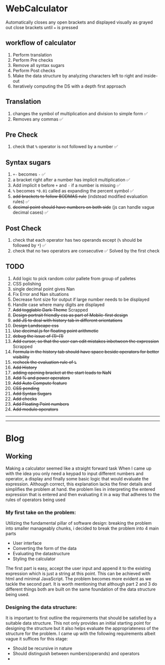 # WebCalculator
Automatically closes any open brackets and displayed visually as grayed out close brackets until `=` is pressed

## workflow of calculator
1) Perform translation
1) Perform Pre checks
1) Remove all syntax sugars
1) Perform Post checks
1) Make the data structure by analyzing characters left to right and inside-out
1) Iteratively computing the DS with a depth first approach

## Translation
1) changes the symbol of multiplication and division to simple form ✅
1) Removes any commas ✅

## Pre Check
1) check that  `%` operator is not followed by a number ✅

## Syntax sugars
1) `+-` becomes `-` ✅
1) a bracket right after a number has implicit multiplication ✅
1) Add implicit `0` before `+` and `-` if a number is missing ✅
1) `%` becomes `*0.01` called as expanding the percent symbol ✅
1) ~~add brackets to follow BODMAS rule~~ (indstead modified evaluation rules) ✅ 
1) ~~decimal point should have numbers on both side~~ (js can handle vague decimal cases) ✅ 

## Post Check
1) check that each operator has two operands except (`%` should be followed by `*`) ✅
1) check that no two operators are consecutive ✅ Solved by the first check

## TODO
1) Add logic to pick random color pallete from group of palletes
1) CSS polishing
1) single decimal point gives Nan
1) Fix Error and Nan situations
1) Decrease font size for output if large number needs to be displayed
1) Handle case where many digits are displayed
1) ~~Add togglable Dark Theme~~ Scrapped
1) ~~Design portrait friendly css as part of Mobile-first design~~
1) ~~add JS to deal with history tab in different orientations~~
1) ~~Design Landscape css~~
1) ~~Use decimal.js for floating point arithmetic~~
1) ~~debug the issue of (1)-(1)~~
1) ~~Add cursor, so that the user can edit mistakes inbetween the expression~~ Scrapped
1) ~~Formula in the history tab should have space beside operators for better visibility~~
1) ~~recheck the evaluation rule of `%`~~
1) ~~Add History~~
1) ~~adding opening bracket at the start leads to NaN~~
1) ~~Add % and power operators~~
1) ~~Add Auto Compute feature~~
1) ~~CSS pending~~
1) ~~Add Syntax Sugars~~
1) ~~Add checks~~
1) ~~Add Floating Point numbers~~
1) ~~Add modulo operators~~

---
---

# Blog

## Working
Making a calculator seemed like a straight forward task When I came up with the idea you only need a keypad to input different numbers and operator, a display and finally some basic logic that would evaluate the expression. Although correct, this explanation lacks the finer details and simplifies the problem at hand. the problem lies in interpreting the entered expression that is entered and then evaluating it in a way that adheres to the rules of operators being used

### My first take on the problem:
Utilizing the fundamental pillar of software design: breaking the problem into smaller manageably chunks, i decided to break the problem into 4 main parts
- User interface
- Converting the form of the data
- Evaluating the datastructure
- Styling the calculator

The first part is easy, accept the user input and append it to the existing expression which is just a string at this point. This can be achieved with html and minimal JavaScript. The problem becomes more evident as we tackle the second part. It is worth mentioning that although part 2 and 3 do different things both are built on the same foundation of the data structure being used.

### Designing the data structure:
It is important to first outline the requirements that should be satisfied by a suitable data structure.  This not only provides an initial starting point for designing the structure but it also helps evaluate the appropriateness of the structure for the problem. I came up with the following requirements albeit vague it suffices for this stage:
- Should be recursive in nature
- Should distinguish between numbers(operands) and operators
-
